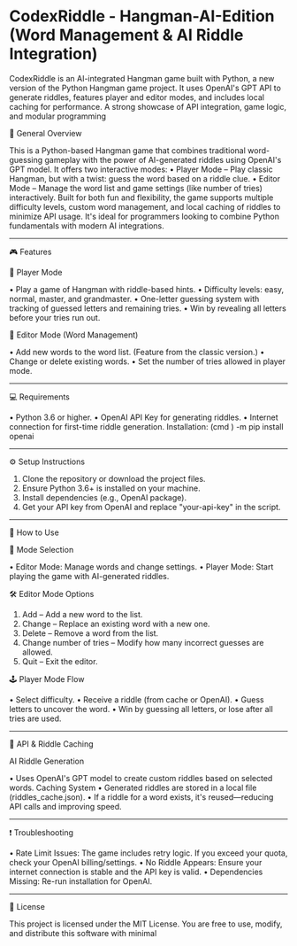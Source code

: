 # CodexRiddle - Hangman-AI-Edition (Word Management & AI Riddle Integration)
CodexRiddle is an AI-integrated Hangman game built with Python, a new version of the Python Hangman game project. It uses OpenAI's GPT API to generate riddles, features player and editor modes, and includes local caching for performance. A strong showcase of API integration, game logic, and modular programming

🔹 General Overview

This is a Python-based Hangman game that combines traditional word-guessing gameplay with the power of AI-generated riddles using OpenAI's GPT model. It offers two interactive modes:
•	Player Mode – Play classic Hangman, but with a twist: guess the word based on a riddle clue.
•	Editor Mode – Manage the word list and game settings (like number of tries) interactively.
Built for both fun and flexibility, the game supports multiple difficulty levels, custom word management, and local caching of riddles to minimize API usage. It's ideal for programmers looking to combine Python fundamentals with modern AI integrations.
________________________________________

🎮 Features

🔹 Player Mode

•	Play a game of Hangman with riddle-based hints.
•	Difficulty levels: easy, normal, master, and grandmaster.
•	One-letter guessing system with tracking of guessed letters and remaining tries.
•	Win by revealing all letters before your tries run out.

🔹 Editor Mode (Word Management)

•	Add new words to the word list. (Feature from the classic version.)
•	Change or delete existing words.
•	Set the number of tries allowed in player mode.
________________________________________

💻 Requirements

•	Python 3.6 or higher.
•	OpenAI API Key for generating riddles.
•	Internet connection for first-time riddle generation.
Installation: (cmd ) <your-python-directory> -m pip install openai
________________________________________
⚙️ Setup Instructions

1.	Clone the repository or download the project files.
2.	Ensure Python 3.6+ is installed on your machine.
3.	Install dependencies (e.g., OpenAI package).
4.	Get your API key from OpenAI and replace "your-api-key" in the script.
________________________________________
🚀 How to Use

🧭 Mode Selection

•	Editor Mode: Manage words and change settings.
•	Player Mode: Start playing the game with AI-generated riddles.

🛠 Editor Mode Options
1.	Add – Add a new word to the list.
2.	Change – Replace an existing word with a new one.
3.	Delete – Remove a word from the list.
4.	Change number of tries – Modify how many incorrect guesses are allowed.
5.	Quit – Exit the editor.

🕹 Player Mode Flow

•	Select difficulty.
•	Receive a riddle (from cache or OpenAI).
•	Guess letters to uncover the word.
•	Win by guessing all letters, or lose after all tries are used.
________________________________________

🤖 API & Riddle Caching

AI Riddle Generation

•	Uses OpenAI's GPT model to create custom riddles based on selected words.
Caching System
•	Generated riddles are stored in a local file (riddles_cache.json).
•	If a riddle for a word exists, it's reused—reducing API calls and improving speed.
________________________________________

❗ Troubleshooting

•	Rate Limit Issues: The game includes retry logic. If you exceed your quota, check your OpenAI billing/settings.
•	No Riddle Appears: Ensure your internet connection is stable and the API key is valid.
•	Dependencies Missing: Re-run installation for OpenAI.
________________________________________

📄 License

This project is licensed under the MIT License.
You are free to use, modify, and distribute this software with minimal
